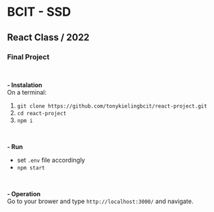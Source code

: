 # BCIT - SSD
## React Class / 2022
### Final Project  
<br />  

**- Instalation**  
On a terminal:
1. `git clone https://github.com/tonykielingbcit/react-project.git`
2. `cd react-project`
3. `npm i`  
<br />  

**- Run**
- set `.env` file accordingly
- `npm start`
<br />  

**- Operation**  
Go to your brower and type `http://localhost:3000/` and navigate.